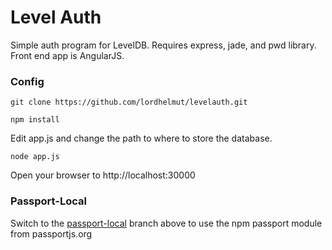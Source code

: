# Level Auth
Simple auth program for LevelDB.  Requires express, jade, and pwd library.  Front end app is AngularJS.

### Config
`git clone https://github.com/lordhelmut/levelauth.git`

`npm install`

Edit app.js and change the path to where to store the database.

`node app.js`

Open your browser to http://localhost:30000

### Passport-Local

Switch to the [passport-local](gitub.com/lordhelmut/levelauth/tree/passport-local) branch above to use the npm passport module from passportjs.org

